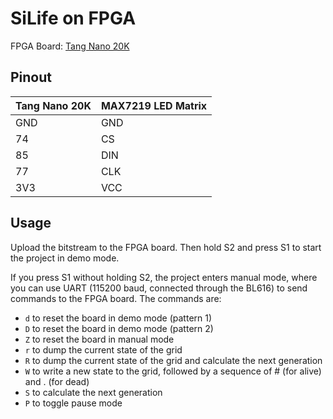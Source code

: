 # SiLife on FPGA

FPGA Board: [Tang Nano 20K](https://wiki.sipeed.com/hardware/en/tang/tang-nano-20k/nano-20k.html)

## Pinout

| Tang Nano 20K | MAX7219 LED Matrix |
|---------------|--------------------|
| GND           | GND                |
| 74            | CS                 |
| 85            | DIN                |
| 77            | CLK                |
| 3V3           | VCC                |

## Usage

Upload the bitstream to the FPGA board. Then hold S2 and press S1 to start the project in demo mode.

If you press S1 without holding S2, the project enters manual mode, where you can use UART (115200 baud,
connected through the BL616) to send commands to the FPGA board. The commands are:

- `d` to reset the board in demo mode (pattern 1)
- `D` to reset the board in demo mode (pattern 2)
- `Z` to reset the board in manual mode
- `r` to dump the current state of the grid
- `R` to dump the current state of the grid and calculate the next generation
- `W` to write a new state to the grid, followed by a sequence of # (for alive) and . (for dead)
- `S` to calculate the next generation
- `P` to toggle pause mode
